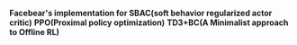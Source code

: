 **Facebear's implementation for SBAC(soft behavior regularized actor critic)**
**PPO(Proximal policy optimization)**
**TD3+BC(A Minimalist approach to Offline RL)**